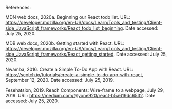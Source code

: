 References:

MDN web docs, 2020a. Beginning our React todo list. URL: https://developer.mozilla.org/en-US/docs/Learn/Tools_and_testing/Client-side_JavaScript_frameworks/React_todo_list_beginning. Date accessed: July 25, 2020. 

MDB web docs, 2020b. Getting started with React. URL: https://developer.mozilla.org/en-US/docs/Learn/Tools_and_testing/Client-side_JavaScript_frameworks/React_getting_started. Date accessed: July 25, 2020. 

Nwamba, 2016. Create a Simple To-Do App with React. URL: https://scotch.io/tutorials/create-a-simple-to-do-app-with-react, September 12, 2020. Date accessed: July 25, 2019. 

Fesehatsion, 2019. Reach Components: Wire-frame to a webpage, July 29, 2019. URL: https://medium.com/@yone920/react-b5a619dc6532. Date accessed: July 25, 2020.